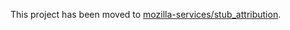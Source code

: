 This project has been moved to [mozilla-services/stub_attribution](mozilla-services/stub_attribution).
